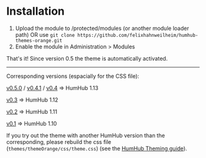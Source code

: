# Installation

1. Upload the module to /protected/modules (or another module loader path) OR use `git clone https://github.com/felixhahnweilheim/humhub-themes-orange.git`
2. Enable the module in Administration > Modules

That's it! Since version 0.5 the theme is automatically activated.

***

Corresponding versions (espacially for the CSS file):

[v0.5.0](https://github.com/felixhahnweilheim/humhub-themes-orange/releases/tag/v0.5.0) / [v0.4.1](https://github.com/felixhahnweilheim/humhub-themes-orange/releases/tag/v0.4.1) / [v0.4](https://github.com/felixhahnweilheim/humhub-themes-orange/releases/tag/v0.4.0) => HumHub 1.13

[v0.3](https://github.com/felixhahnweilheim/humhub-themes-orange/releases/tag/v0.3.0) => HumHub 1.12

[v0.2](https://github.com/felixhahnweilheim/humhub-themes-orange/releases/tag/v0.2.0) => HumHub 1.11

[v0.1](https://github.com/felixhahnweilheim/humhub-themes-orange/releases/tag/v0.1.0) => HumHub 1.10

If you try out the theme with another HumHub version than the corresponding, please rebuild the css file (`themes/themeOrange/css/theme.css`) (see the [HumHub Theming guide](https://docs.humhub.org/docs/theme/css#compile-css-package)).
